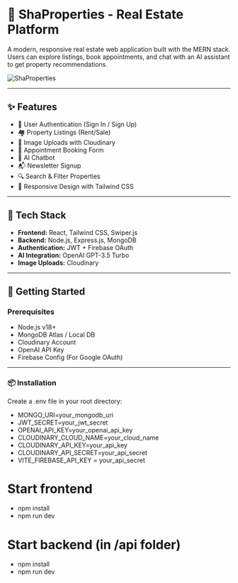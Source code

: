 # 🏡 ShaProperties - Real Estate Platform

A modern, responsive real estate web application built with the MERN stack. Users can explore listings, book appointments, and chat with an AI assistant to get property recommendations.

![ShaProperties](https://res.cloudinary.com/dyqmml8de/image/upload/v1743875807/mern-uploads/ycdfuceyqbogvi2vlcsp.jpg)

---

## ✨ Features

- 🔐 User Authentication (Sign In / Sign Up)
- 🏘️ Property Listings (Rent/Sale)
- 📸 Image Uploads with Cloudinary
- 📅 Appointment Booking Form
- 🧠 AI Chatbot
- 📬 Newsletter Signup
- 🔍 Search & Filter Properties
- 🎯 Responsive Design with Tailwind CSS


---

## 🧰 Tech Stack

- **Frontend:** React, Tailwind CSS, Swiper.js
- **Backend:** Node.js, Express.js, MongoDB
- **Authentication:** JWT + Firebase OAuth
- **AI Integration:** OpenAI GPT-3.5 Turbo
- **Image Uploads:** Cloudinary


---

## 🚀 Getting Started

### Prerequisites

- Node.js v18+
- MongoDB Atlas / Local DB
- Cloudinary Account
- OpenAI API Key
- Firebase Config (For Google OAuth)

---

### 📦 Installation

Create a .env file in your root directory:

- MONGO_URI=your_mongodb_uri
- JWT_SECRET=your_jwt_secret
- OPENAI_API_KEY=your_openai_api_key
- CLOUDINARY_CLOUD_NAME=your_cloud_name
- CLOUDINARY_API_KEY=your_api_key
- CLOUDINARY_API_SECRET=your_api_secret
- VITE_FIREBASE_API_KEY = your_api_secret


# Start frontend
- npm install
- npm run dev

# Start backend (in /api folder)
- npm install
- npm run dev
